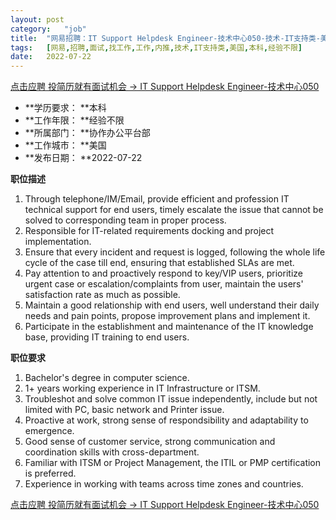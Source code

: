 ```yaml
---
layout:	post
category:	"job"
title:	"网易招聘：IT Support Helpdesk Engineer-技术中心050-技术-IT支持类-美国本科经验不限"
tags:	[网易,招聘,面试,找工作,工作,内推,技术,IT支持类,美国,本科,经验不限]
date:	2022-07-22
---
```


[点击应聘 投简历就有面试机会 -> IT Support Helpdesk Engineer-技术中心050](http://mobile.bole.netease.com/bole/boleDetail?id=40774&employeeId=346f03c3cda5f04c&key=all)



- **学历要求： **本科
- **工作年限： **经验不限
- **所属部门： **协作办公平台部
- **工作城市： **美国
- **发布日期： **2022-07-22



**职位描述**
1. Through telephone/IM/Email, provide efficient and profession IT technical support for end users, timely escalate the issue that cannot be solved to corresponding team in proper process.
2. Responsible for IT-related requirements docking and project implementation.
3. Ensure that every incident and request is logged, following the whole life cycle of the case till end, ensuring that established SLAs are met.
4. Pay attention to and proactively respond to key/VIP users, prioritize urgent case or escalation/complaints from user, maintain the users' satisfaction rate as much as possible.
5. Maintain a good relationship with end users, well understand their daily needs and pain points, propose improvement plans and implement it.
6. Participate in the establishment and maintenance of the IT knowledge base, providing IT training to end users.



**职位要求**
1. Bachelor's degree in computer science.
2. 1+ years working experience in IT Infrastructure or ITSM.
3. Troubleshot and solve common IT issue independently, include but not limited with PC, basic network and Printer issue.
4. Proactive at work, strong sense of respondsibility and adaptability to emergence.
5. Good sense of customer service, strong communication and coordination skills with cross-department.
6. Familiar with ITSM or Project Management, the ITIL or PMP certification is preferred.
7. Experience in working with teams across time zones and countries.



[点击应聘 投简历就有面试机会 -> IT Support Helpdesk Engineer-技术中心050](http://mobile.bole.netease.com/bole/boleDetail?id=40774&employeeId=346f03c3cda5f04c&key=all)